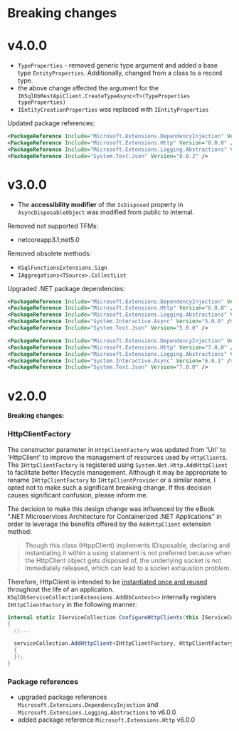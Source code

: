 # Breaking changes

# v4.0.0
- `TypeProperties` - removed generic type argument and added a base type `EntityProperties`. Additionally, changed from a class to a record type.
- the above change affected the argument for the `IKSqlDbRestApiClient.CreateTypeAsync<T>(TypeProperties typeProperties)`
- `IEntityCreationProperties` was replaced with `IEntityProperties`

Updated package references:
```xml
<PackageReference Include="Microsoft.Extensions.DependencyInjection" Version="8.0.0" />
<PackageReference Include="Microsoft.Extensions.Http" Version="8.0.0" />
<PackageReference Include="Microsoft.Extensions.Logging.Abstractions" Version="8.0.0" />
<PackageReference Include="System.Text.Json" Version="8.0.2" />
```

# v3.0.0
- The **accessibility modifier** of the `IsDisposed` property in `AsyncDisposableObject` was modified from public to internal.

Removed not supported TFMs:
- netcoreapp3.1;net5.0

Removed obsolete methods:
- `KSqlFunctionsExtensions.Sign`
- `IAggregations<TSource>.CollectList`

Upgraded .NET package dependencies:

```xml
<PackageReference Include="Microsoft.Extensions.DependencyInjection" Version="6.0.0" />
<PackageReference Include="Microsoft.Extensions.Http" Version="6.0.0" />
<PackageReference Include="Microsoft.Extensions.Logging.Abstractions" Version="6.0.0" />
<PackageReference Include="System.Interactive.Async" Version="5.0.0" />
<PackageReference Include="System.Text.Json" Version="5.0.0" />
```

```xml
<PackageReference Include="Microsoft.Extensions.DependencyInjection" Version="7.0.0" />
<PackageReference Include="Microsoft.Extensions.Http" Version="7.0.0" />
<PackageReference Include="Microsoft.Extensions.Logging.Abstractions" Version="7.0.0" />
<PackageReference Include="System.Interactive.Async" Version="6.0.1" />
<PackageReference Include="System.Text.Json" Version="7.0.0" />
```

# v2.0.0
**Breaking changes:**

### HttpClientFactory

The constructor parameter in `HttpClientFactory` was updated from 'Uri' to 'HttpClient' to improve the management of resources used by `HttpClient`s. The `IHttpClientFactory` is registered using `System.Net.Http.AddHttpClient` to facilitate better lifecycle management.
Although it may be appropriate to rename `IHttpClientFactory` to `IHttpClientProvider` or a similar name, I opted not to make such a significant breaking change. If this decision causes significant confusion, please inform me.

The decision to make this design change was influenced by the eBook ".NET Microservices Architecture for Containerized .NET Applications" in order to leverage the benefits offered by the `AddHttpClient` extension method:

> Though this class (HtppClient) implements IDisposable, declaring and instantiating it within a using statement is not preferred because when the HttpClient object gets disposed of, the underlying socket is not immediately released, which can lead to a socket exhaustion problem.

Therefore, HttpClient is intended to be [instantiated once and reused](https://docs.microsoft.com/en-us/dotnet/architecture/microservices/implement-resilient-applications/use-httpclientfactory-to-implement-resilient-http-requests#issues-with-the-original-httpclient-class-available-in-net) throughout the life of an application. `KSqlDbServiceCollectionExtensions.AddDbContext<>` internally registers `IHttpClientFactory` in the following manner:
```C#
internal static IServiceCollection ConfigureHttpClients(this IServiceCollection serviceCollection, KSqlDBContextOptions contextOptions)
{
  //...

  serviceCollection.AddHttpClient<IHttpClientFactory, HttpClientFactory>(httpClient =>
  {
  });
}
```

### Package references
- upgraded package references `Microsoft.Extensions.DependencyInjection` and `Microsoft.Extensions.Logging.Abstractions` to v6.0.0
- added package reference `Microsoft.Extensions.Http` v6.0.0
